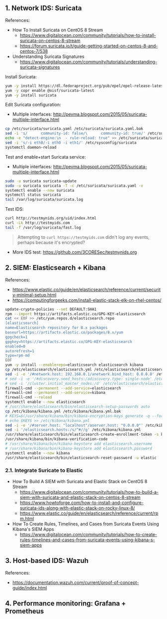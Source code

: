 ## 1. Network IDS: Suricata

References:
- How To Install Suricata on CentOS 8 Stream
  - <https://www.digitalocean.com/community/tutorials/how-to-install-suricata-on-centos-8-stream>
  - <https://forum.suricata.io/t/guide-getting-started-on-centos-8-and-centos-7/538>
- Understanding Suricata Signatures
  - <https://www.digitalocean.com/community/tutorials/understanding-suricata-signatures>

Install Suricata:


```sh
yum -y install https://dl.fedoraproject.org/pub/epel/epel-release-latest-9.noarch.rpm
yum -y copr enable @oisf/suricata-latest
yum -y install suricata
```

Edit Suricata configuration:
- Multiple interfaces: <http://pevma.blogspot.com/2015/05/suricata-multiple-interface.html>

```sh
cp /etc/suricata/suricata.yaml /etc/suricata/suricata.yaml.bak
sed -i 's/      community-id: false/\      community-id: true/' /etc/suricata/suricata.yaml
echo -e "detect-engine:\n  - rule-reload: true" >> /etc/suricata/suricata.yaml
sed -i 's/-i eth0/-i eth0 -i eth1/' /etc/sysconfig/suricata
systemctl daemon-reload
```

Test and enable+start Suricata service:
- Multiple interfaces: <http://pevma.blogspot.com/2015/05/suricata-multiple-interface.html>

```sh
sudo -u suricata suricata-update
sudo -u suricata suricata -T -c /etc/suricata/suricata.yaml -v
systemctl enable --now suricata
systemctl status suricata
tail /var/log/suricata/suricata.log
```

Test IDS:

```sh
curl http://testmynids.org/uid/index.html
curl -Lk http://testmyids.com
tail -f /var/log/suricata/fast.log
```

> Attempting to `curl https://testmyids.com` didn't log any events, perhaps because it's encrypted?

- More IDS test: <https://github.com/3CORESec/testmynids.org>

## 2. SIEM: Elasticsearch + Kibana

References:
- <https://www.elastic.co/guide/en/elasticsearch/reference/current/security-minimal-setup.html>
- <https://computingforgeeks.com/install-elastic-stack-elk-on-rhel-centos/>

```sh
update-crypto-policies --set DEFAULT:SHA1
rpm --import https://artifacts.elastic.co/GPG-KEY-elasticsearch
cat << EOF >> /etc/yum.repos.d/elasticsearch.repo
[elasticsearch]
name=Elasticsearch repository for 8.x packages
baseurl=https://artifacts.elastic.co/packages/8.x/yum
gpgcheck=1
gpgkey=https://artifacts.elastic.co/GPG-KEY-elasticsearch
enabled=0
autorefresh=1
type=rpm-md
EOF
yum -y install --enablerepo=elasticsearch elasticsearch kibana
cp /etc/elasticsearch/elasticsearch.yml /etc/elasticsearch/elasticsearch.yml.bak
sed -i -e '/#network.host: 192.168.0.1/anetwork.bind_host: 0.0.0.0' /etc/elasticsearch/elasticsearch.yml
# sed -i -e '/#discovery.seed_hosts:/adiscovery.type: single-node' /etc/elasticsearch/elasticsearch.yml
# sed -i '/cluster.initial_master_nodes:/d' /etc/elasticsearch/elasticsearch.yml
firewall-cmd --permanent --add-service=elasticsearch
firewall-cmd --permanent --add-service=kibana
firewall-cmd --reload
systemctl enable --now elasticsearch
# /usr/share/elasticsearch/bin/elasticsearch-setup-passwords auto
cp /etc/kibana/kibana.yml /etc/kibana/kibana.yml.bak
# KEYS=$(/usr/share/kibana/bin/kibana-encryption-keys generate -q --force)
# echo $KEYS >> /etc/kibana/kibana.yml
sed -i -e '/#server.host: "localhost"/aserver.host: "0.0.0.0"' /etc/kibana/kibana.yml
sed -i '/elasticsearch.hosts:/s/^#//g' /etc/kibana/kibana.yml
/usr/share/elasticsearch/bin/elasticsearch-create-enrollment-token -s kibana
/usr/share/kibana/bin/kibana-verification-code
# /usr/share/kibana/bin/kibana-keystore add elasticsearch.username
# /usr/share/kibana/bin/kibana-keystore add elasticsearch.password
systemctl enable --now kibana
/usr/share/elasticsearch/bin/elasticsearch-reset-password -u elastic
```

### 2.1. Integrate Suricate to Elastic

- How To Build A SIEM with Suricata and Elastic Stack on CentOS 8 Stream
  - <https://www.digitalocean.com/community/tutorials/how-to-build-a-siem-with-suricata-and-elastic-stack-on-centos-8-stream>
  - <https://www.howtoforge.com/how-to-install-and-configure-suricata-ids-along-with-elastic-stack-on-rocky-linux-8/>
  - <https://www.elastic.co/guide/en/elasticsearch/reference/current/rpm.html>
- How To Create Rules, Timelines, and Cases from Suricata Events Using Kibana's SIEM Apps
  - <https://www.digitalocean.com/community/tutorials/how-to-create-rules-timelines-and-cases-from-suricata-events-using-kibana-s-siem-apps>

## 3. Host-based IDS: Wazuh

References:
- <https://documentation.wazuh.com/current/proof-of-concept-guide/index.html>

## 4. Performance monitoring: Grafana + Prometheus
